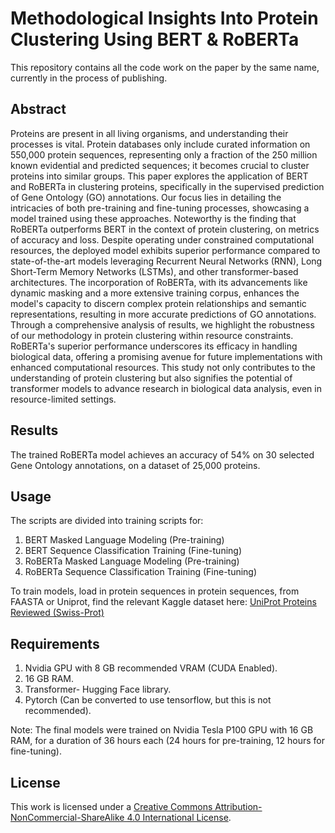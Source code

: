 # Methodological Insights Into Protein Clustering Using BERT & RoBERTa
This repository contains all the code work on the paper by the same name, currently in the process of publishing.
## Abstract
Proteins are present in all living organisms, and
understanding their processes is vital. Protein databases only
include curated information on 550,000 protein sequences,
representing only a fraction of the 250 million known evidential
and predicted sequences; it becomes crucial to cluster proteins
into similar groups. This paper explores the application of
BERT and RoBERTa in clustering proteins, specifically in the
supervised prediction of Gene Ontology (GO) annotations. Our
focus lies in detailing the intricacies of both pre-training and
fine-tuning processes, showcasing a model trained using these
approaches. Noteworthy is the finding that RoBERTa
outperforms BERT in the context of protein clustering, on
metrics of accuracy and loss. Despite operating under
constrained computational resources, the deployed model
exhibits superior performance compared to state-of-the-art
models leveraging Recurrent Neural Networks (RNN), Long
Short-Term Memory Networks (LSTMs), and other
transformer-based architectures. The incorporation of
RoBERTa, with its advancements like dynamic masking and a
more extensive training corpus, enhances the model's capacity
to discern complex protein relationships and semantic
representations, resulting in more accurate predictions of GO
annotations. Through a comprehensive analysis of results, we
highlight the robustness of our methodology in protein
clustering within resource constraints. RoBERTa's superior
performance underscores its efficacy in handling biological
data, offering a promising avenue for future implementations
with enhanced computational resources. This study not only
contributes to the understanding of protein clustering but also
signifies the potential of transformer models to advance
research in biological data analysis, even in resource-limited
settings.
## Results
The trained RoBERTa model achieves an accuracy of 54% on 30 selected Gene Ontology annotations, on a dataset of 25,000 proteins.
## Usage
The scripts are divided into training scripts for:
1. BERT Masked Language Modeling (Pre-training)
2. BERT Sequence Classification Training (Fine-tuning)
1. RoBERTa Masked Language Modeling (Pre-training)
4. RoBERTa Sequence Classification Training (Fine-tuning)

To train models, load in protein sequences in protein sequences, from FAASTA or Uniprot, find the relevant Kaggle dataset here: [UniProt Proteins Reviewed (Swiss-Prot)](https://www.kaggle.com/datasets/andreylovyagin/uniprot-proteins-reviewed-swissprot)
## Requirements
1. Nvidia GPU with 8 GB recommended VRAM (CUDA Enabled).
2. 16 GB RAM.
3. Transformer- Hugging Face library.
4. Pytorch (Can be converted to use tensorflow, but this is not recommended).

Note: The final models were trained on Nvidia Tesla P100 GPU with 16 GB RAM, for a duration of 36 hours each (24 hours for pre-training, 12 hours for fine-tuning).
## License
This work is licensed under a
[Creative Commons Attribution-NonCommercial-ShareAlike 4.0 International License][cc-by-nc-sa].

[cc-by-nc-sa]: http://creativecommons.org/licenses/by-nc-sa/4.0/


